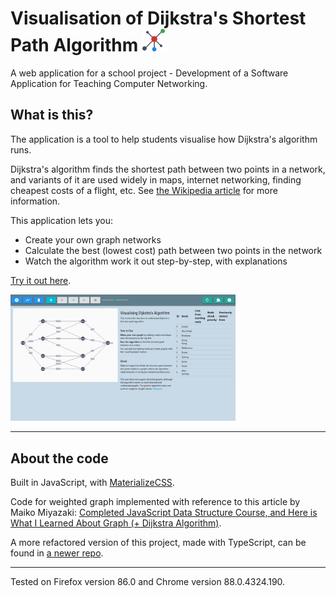 # Visualisation of Dijkstra's Shortest Path Algorithm  <img src="./img/logo.svg" height="36">

A web application for a school project - Development of a Software Application for Teaching Computer Networking.

## What is this?
The application is a tool to help students visualise how Dijkstra's algorithm runs.

Dijkstra's algorithm finds the shortest path between two points in a network, and variants of it are used widely in maps, internet networking, finding cheapest costs of a flight, etc. See [the Wikipedia article](https://en.wikipedia.org/wiki/Dijkstra%27s_algorithm) for more information.

This application lets you:
- Create your own graph networks
- Calculate the best (lowest cost) path between two points in the network
- Watch the algorithm work it out step-by-step, with explanations

[Try it out here](https://tanxh33.github.io/visualise-dijkstra/).

<img src="./img/app-1280.png" width="360">

---
## About the code
Built in JavaScript, with [MaterializeCSS](https://materializecss.com/).

Code for weighted graph implemented with reference to this article by Maiko Miyazaki: [Completed JavaScript Data Structure Course, and Here is What I Learned About Graph (+ Dijkstra Algorithm)](https://dev.to/maikomiyazaki/completed-javascript-data-structure-course-and-here-is-what-i-learned-about-graph-dijkstra-algorithm-57n8).

A more refactored version of this project, made with TypeScript, can be found in [a newer repo](https://tanxh33.github.io/visualise-dijkstra-ts/).

---

Tested on Firefox version 86.0 and Chrome version 88.0.4324.190.